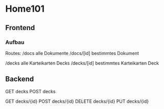 # Home101

## Frontend

### Aufbau

Routes:
/docs alle Dokumente
/docs/[id] bestimmtes Dokument

/decks alle Karteikarten Decks
/decks/[id] bestimmtes Karteikarten Deck

## Backend

GET decks
POST decks

GET decks/{id}
POST decks/{id}
DELETE decks/{id}
PUT decks/{id}